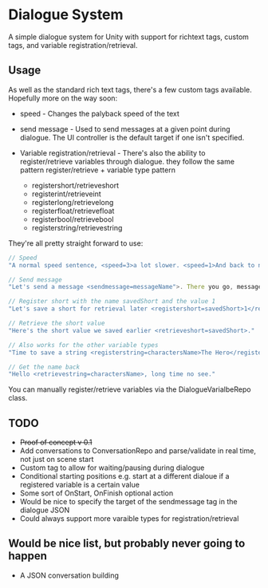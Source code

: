 # Dialogue System

A simple dialogue system for Unity with support for richtext tags, custom tags, and variable registration/retrieval.

## Usage

As well as the standard rich text tags, there's a few custom tags available. Hopefully more on the way soon:

  - speed - Changes the palyback speed of the text
  - send message - Used to send messages at a given point during dialogue. The UI controller is the default target if one isn't specified.
  
  - Variable registration/retrieval - There's also the ability to register/retrieve variables through dialogue. they follow the same pattern register/retrieve + variable type pattern
    - registershort/retrieveshort
    - registerint/retrieveint
    - registerlong/retrievelong
    - registerfloat/retrievefloat
    - registerbool/retrievebool
    - registerstring/retrievestring
    
 
 They're all pretty straight forward to use:
 ```javascript
 // Speed
 "A normal speed sentence, <speed=3>a lot slower. <speed=1>And back to normal speed again"
 
 // Send message
 "Let's send a message <sendmessage=messageName">. There you go, message send.
 
 // Register short with the name savedShort and the value 1
 "Let's save a short for retrieval later <registershort=savedShort>1</registershort>."
 
 // Retrieve the short value
 "Here's the short value we saved earlier <retrieveshort=savedShort>."
 
 // Also works for the other variable types
 "Time to save a string <registerstring=charactersName>The Hero</registerstring>."
 
 // Get the name back
 "Hello <retrievestring=charactersName>, long time no see."
 ```
 
 You can manually register/retrieve variables via the DialogueVarialbeRepo class.
 
 ## TODO
 - ~~Proof of concept v 0.1~~
 - Add conversations to ConversationRepo and parse/validate in real time, not just on scene start
 - Custom tag to allow for waiting/pausing during dialogue
 - Conditional starting positions e.g. start at a different dialoue if a registered variable is a certain value
 - Some sort of OnStart, OnFinish optional action
 - Would be nice to specify the target of the sendmessage tag in the dialogue JSON
 - Could always support more varaible types for registration/retrieval
 
## Would be nice list, but probably never going to happen
- A JSON conversation building
 
